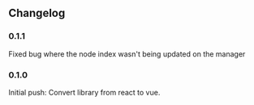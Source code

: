 Changelog
------------
### 0.1.1
Fixed bug where the node index wasn't being updated on the manager
### 0.1.0
Initial push: Convert library from react to vue.
